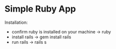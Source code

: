 # Simple Ruby App

Installation:
* confirm ruby is installed on your machine -> ruby
* install rails -> gem install rails
* run rails -> rails s


